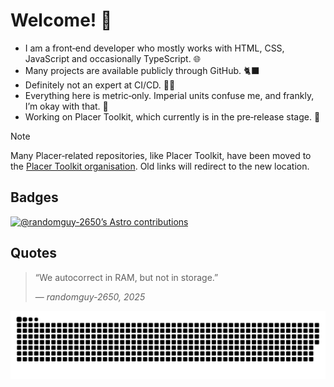 # Welcome! 👋

- I am a front‐end developer who mostly works with HTML, CSS, JavaScript and occasionally TypeScript. 🌐
- Many projects are available publicly through GitHub. 🐈‍⬛
- Definitely not an expert at CI/CD. 🤖🤔
- Everything here is metric‐only. Imperial units confuse me, and frankly, I’m okay with that. 🤷
- Working on Placer Toolkit, which currently is in the pre‐release stage. 👀

<!-- Hide this callout after this date: 1 March 2026 -->
> [!NOTE]
> Many Placer‐related repositories, like Placer Toolkit, have been moved to the [Placer Toolkit organisation](https://github.com/placer-toolkit). Old links will redirect to the new location.

## Badges

[![@randomguy-2650’s Astro contributions](https://astro.badg.es/v2/contributor/randomguy-2650.svg)](https://astro.badg.es/contributor/randomguy-2650/)

## Quotes

> “We autocorrect in RAM, but not in storage.”
> <footer>— <cite>randomguy-2650, 2025</cite></footer>

<!-- https://github.com/Platane/snk — Great work! -->

<picture>
    <source srcset="./dist/github-snake-dark.svg" media="(prefers-color-scheme: dark)" />
    <source srcset="./dist/github-snake.svg" media="(prefers-color-scheme: light)" />
    <img src="./dist/github-snake.svg" alt="@randomguy-2650’s GitHub contribution grid as a snake game" />
</picture>
